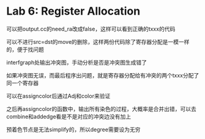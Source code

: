 # Lab 6: Register Allocation

可以把output.cc的need_ra改成false，这样可以看到正确的txxx的代码

可以不进行src=dst的move的删除，这样两份代码除了寄存器分配是一模一样的，便于找问题

interfgraph处输出冲突图，手动分析是否是冲突图生成错了

如果冲突图无误，而最后程序出问题，就是寄存器分配给有冲突的两个txxx分配了同一个寄存器

可以在assigncolor后通过Adj和color来验证

之后再assigncolor的函数中，输出所有染色的过程，大概率是合并出错，可以去combine和addedge看是不是对应的冲突边没有加上



预着色节点是无法simplify的，所以degree需要设为无穷
